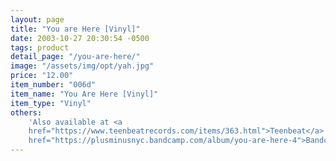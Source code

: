 ```yaml
---
layout: page
title: "You are Here [Vinyl]"
date: 2003-10-27 20:30:54 -0500
tags: product
detail_page: "/you-are-here/"
image: "/assets/img/opt/yah.jpg"
price: "12.00"
item_number: "006d"
item_name: "You Are Here [Vinyl]"
item_type: "Vinyl"
others:
    'Also available at <a
    href="https://www.teenbeatrecords.com/items/363.html">Teenbeat</a> and <a
    href="https://plusminusnyc.bandcamp.com/album/you-are-here-4">Bandcamp</a>'
---
```

